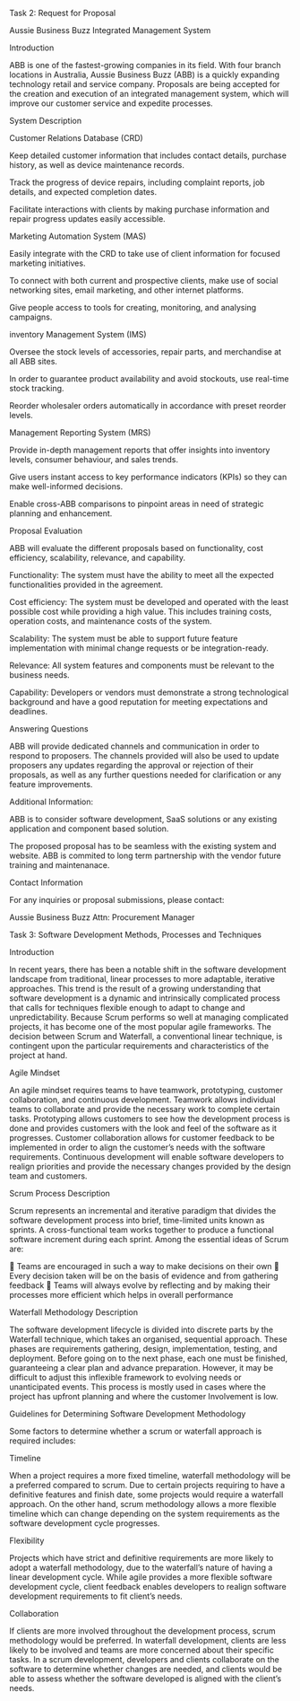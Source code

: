 Task 2: Request for Proposal

Aussie Business Buzz Integrated Management System

Introduction

ABB is one of the fastest-growing companies in its field. With four branch locations in Australia, Aussie Business Buzz (ABB) is a quickly expanding technology retail and service company. Proposals are being accepted for the creation and execution of an integrated management system, which will improve our customer service and expedite processes.

System Description

Customer Relations Database (CRD)

Keep detailed customer information that includes contact details, purchase history, as well as device maintenance records.

Track the progress of device repairs, including complaint reports, job details, and expected completion dates.

Facilitate interactions with clients by making purchase information and repair progress updates easily accessible.

Marketing Automation System (MAS)

Easily integrate with the CRD to take use of client information for focused marketing initiatives.

To connect with both current and prospective clients, make use of social networking sites, email marketing, and other internet platforms.

Give people access to tools for creating, monitoring, and analysing campaigns.

inventory Management System (IMS)

Oversee the stock levels of accessories, repair parts, and merchandise at all ABB sites.

In order to guarantee product availability and avoid stockouts, use real-time stock tracking.

Reorder wholesaler orders automatically in accordance with preset reorder levels.

Management Reporting System (MRS)

Provide in-depth management reports that offer insights into inventory levels, consumer behaviour, and sales trends.

Give users instant access to key performance indicators (KPIs) so they can make well-informed decisions.

Enable cross-ABB comparisons to pinpoint areas in need of strategic planning and enhancement.

Proposal Evaluation

ABB will evaluate the different proposals based on functionality, cost efficiency, scalability, relevance, and capability.

Functionality: The system must have the ability to meet all the expected functionalities provided in the agreement.

Cost efficiency: The system must be developed and operated with the least possible cost while providing a high value. This includes training costs, operation costs, and maintenance costs of the system.

Scalability: The system must be able to support future feature implementation with minimal change requests or be integration-ready.

Relevance: All system features and components must be relevant to the business needs.

Capability: Developers or vendors must demonstrate a strong technological background and have a good reputation for meeting expectations and deadlines.

Answering Questions

ABB will provide dedicated channels and communication in order to respond to proposers. The channels provided will also be used to update proposers any updates regarding the approval or rejection of their proposals, as well as any further questions needed for clarification or any feature improvements.

Additional Information: 

ABB is to consider software development, SaaS solutions  or any existing application and component based solution.

The proposed proposal has to be seamless with the existing system and website.
ABB is commited to long term partnership with the vendor future training and maintenanace.

Contact Information

For any inquiries or proposal submissions, please contact:

Aussie Business Buzz
Attn: Procurement Manager

Task 3: Software Development Methods, Processes and Techniques

Introduction

In recent years, there has been a notable shift in the software development landscape from traditional, linear processes to more adaptable, iterative approaches. This trend is the result of a growing understanding that software development is a dynamic and intrinsically complicated process that calls for techniques flexible enough to adapt to change and unpredictability. Because Scrum performs so well at managing complicated projects, it has become one of the most popular agile frameworks. The decision between Scrum and Waterfall, a conventional linear technique, is contingent upon the particular requirements and characteristics of the project at hand.

Agile Mindset

An agile mindset requires teams to have teamwork, prototyping, customer collaboration, and continuous development. Teamwork allows individual teams to collaborate and provide the necessary work to complete certain tasks. Prototyping allows customers to see how the development process is done and provides customers with the look and feel of the software as it progresses. Customer collaboration allows for customer feedback to be implemented in order to align the customer’s needs with the software requirements. Continuous development will enable software developers to realign priorities and provide the necessary changes provided by the design team and customers. 

Scrum Process Description

Scrum represents an incremental and iterative paradigm that divides the software development process into brief, time-limited units known as sprints. A cross-functional team works together to produce a functional software increment during each sprint. Among the essential ideas of Scrum are:

	Teams are encouraged in such a way to make decisions on their own 
	Every decision taken will be on the basis of evidence and from gathering feedback
	Teams will always evolve by reflecting and by making their processes more efficient which helps in overall performance 

Waterfall Methodology Description

The software development lifecycle is divided into discrete parts by the Waterfall technique, which takes an organised, sequential approach. These phases are requirements gathering, design, implementation, testing, and deployment. Before going on to the next phase, each one must be finished, guaranteeing a clear plan and advance preparation. However, it may be difficult to adjust this inflexible framework to evolving needs or unanticipated events. This process is mostly used in cases where the project has upfront planning and where the customer Involvement is low. 

Guidelines for Determining Software Development Methodology

Some factors to determine whether a scrum or waterfall approach is required includes:

Timeline

When a project requires a more fixed timeline, waterfall methodology will be a preferred compared to scrum. Due to certain projects requiring to have a definitive features and finish date, some projects would require a waterfall approach. On the other hand, scrum methodology allows a more flexible timeline which can change depending on the system requirements as the software development cycle progresses.

Flexibility

Projects which have strict and definitive requirements are more likely to adopt a waterfall methodology, due to the waterfall’s nature of having a linear development cycle. While agile provides a more flexible software development cycle, client feedback enables developers to realign software development requirements to fit client’s needs.

Collaboration

If clients are more involved throughout the development process, scrum methodology would be preferred. In waterfall development, clients are less likely to be involved and teams are more concerned about their specific tasks. In a scrum development, developers and clients collaborate on the software to determine whether changes are needed, and clients would be able to assess whether the software developed is aligned with the client’s needs.



